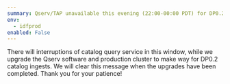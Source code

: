 ```yaml
---
summary: Qserv/TAP unavailable this evening (22:00-00:00 PDT) for DP0.2 prep
env:
  - idfprod
enabled: False
---
```


There will interruptions of catalog query service in this window, while we upgrade the Qserv software and production cluster to make way for DP0.2 catalog ingests.  We will clear this message when the upgrades have been completed.  Thank you for your patience!
